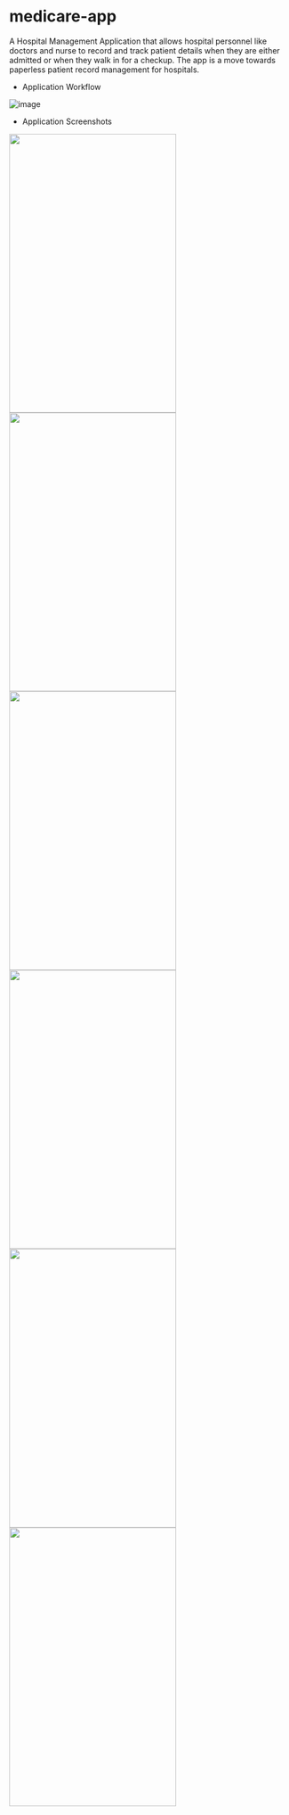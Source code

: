 # medicare-app

A Hospital Management Application that allows hospital personnel like doctors and nurse to record and track patient details when they are either admitted or when they walk in for a checkup. The app is a move towards paperless patient record management for hospitals.
  
- Application Workflow

![image](https://user-images.githubusercontent.com/1582196/41492934-6877a02c-70b7-11e8-96fd-f1da000b0ecc.png)

- Application Screenshots

<img src="https://user-images.githubusercontent.com/1582196/41492947-7d2d0d0e-70b7-11e8-9be3-62748993e2e8.png" width="300" height="500"> <img src="https://user-images.githubusercontent.com/1582196/41492949-8146bee4-70b7-11e8-9e84-f02771cfd4fd.png" width="300" height="500"> <img src="https://user-images.githubusercontent.com/1582196/41492952-84501964-70b7-11e8-9d10-598399e32c7d.png" width="300" height="500">  <img src="https://user-images.githubusercontent.com/1582196/41492954-876494fe-70b7-11e8-9e84-fb8d20a6a81a.png" width="300" height="500"> <img src="https://user-images.githubusercontent.com/1582196/41492957-8a60aba2-70b7-11e8-8c6c-598cc1bd3385.png" width="300" height="500"> <img src="https://user-images.githubusercontent.com/1582196/41492958-8d237130-70b7-11e8-8469-14cb7387814f.png" width="300" height="500">
